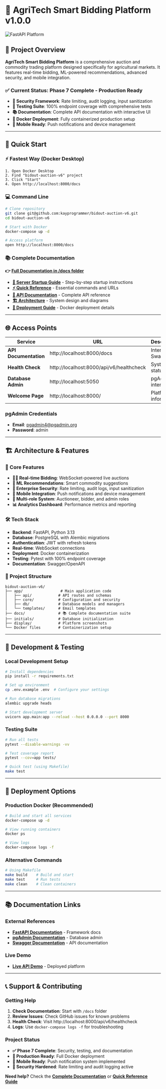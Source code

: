 # 🌾 AgriTech Smart Bidding Platform v1.0.0

![FastAPI Platform](https://github.com/kayprogrammer/bidout-auction-v6/blob/main/display/fastapi.png?raw=true)

## 🎯 **Project Overview**

**AgriTech Smart Bidding Platform** is a comprehensive auction and commodity trading platform designed specifically for agricultural markets. It features real-time bidding, ML-powered recommendations, advanced security, and mobile integration.

### **✅ Current Status: Phase 7 Complete - Production Ready**

- **🔐 Security Framework**: Rate limiting, audit logging, input sanitization
- **🧪 Testing Suite**: 100% endpoint coverage with comprehensive tests  
- **📚 Documentation**: Complete API documentation with interactive UI
- **🐳 Docker Deployment**: Fully containerized production setup
- **📱 Mobile Ready**: Push notifications and device management

---

## 🚀 **Quick Start**

### **⚡ Fastest Way (Docker Desktop)**
```
1. Open Docker Desktop
2. Find "bidout-auction-v6" project  
3. Click "Start"
4. Open http://localhost:8000/docs
```

### **💻 Command Line**
```bash
# Clone repository
git clone git@github.com:kayprogrammer/bidout-auction-v6.git
cd bidout-auction-v6

# Start with Docker
docker-compose up -d

# Access platform
open http://localhost:8000/docs
```

### **📚 Complete Documentation**
**👉 [Full Documentation in /docs folder](./docs/README.md)**

- **[🚀 Server Startup Guide](./docs/SERVER_STARTUP_GUIDE.md)** - Step-by-step startup instructions
- **[⚡ Quick Reference](./docs/QUICK_REFERENCE.md)** - Essential commands and URLs
- **[📡 API Documentation](./docs/API_DOCUMENTATION.md)** - Complete API reference
- **[🏗️ Architecture](./docs/ARCHITECTURE_DIAGRAMS.md)** - System design and diagrams
- **[🐳 Deployment Guide](./docs/DEPLOYMENT_SUMMARY.md)** - Docker deployment details

---

## 🌐 **Access Points**

| Service | URL | Description |
|---------|-----|-------------|
| **API Documentation** | http://localhost:8000/docs | Interactive Swagger UI |
| **Health Check** | http://localhost:8000/api/v6/healthcheck | System status |
| **Database Admin** | http://localhost:5050 | pgAdmin interface |
| **Welcome Page** | http://localhost:8000/ | Platform information |

### **pgAdmin Credentials**
- **Email**: pgadmin4@pgadmin.org  
- **Password**: admin

---

## 🏗️ **Architecture & Features**

### **🎯 Core Features**
- **🏃‍♂️ Real-time Bidding**: WebSocket-powered live auctions
- **🤖 ML Recommendations**: Smart commodity suggestions  
- **🔐 Enterprise Security**: Rate limiting, audit logs, input sanitization
- **📱 Mobile Integration**: Push notifications and device management
- **💼 Multi-role System**: Auctioneer, bidder, and admin roles
- **📊 Analytics Dashboard**: Performance metrics and reporting

### **🛠️ Tech Stack**
- **Backend**: FastAPI, Python 3.13
- **Database**: PostgreSQL with Alembic migrations
- **Authentication**: JWT with refresh tokens
- **Real-time**: WebSocket connections
- **Deployment**: Docker containerization
- **Testing**: Pytest with 100% endpoint coverage
- **Documentation**: Swagger/OpenAPI

### **📁 Project Structure**
```
bidout-auction-v6/
├── app/                 # Main application code
│   ├── api/            # API routes and schemas
│   ├── core/           # Configuration and security
│   ├── db/             # Database models and managers
│   └── templates/      # Email templates
├── docs/               # 📚 Complete documentation suite
├── initials/           # Database initialization
├── display/            # Platform screenshots
└── Docker files        # Containerization setup
```

---

## 🧪 **Development & Testing**

### **Local Development Setup**
```bash
# Install dependencies
pip install -r requirements.txt

# Set up environment
cp .env.example .env  # Configure your settings

# Run database migrations
alembic upgrade heads

# Start development server
uvicorn app.main:app --reload --host 0.0.0.0 --port 8000
```

### **Testing Suite**
```bash
# Run all tests
pytest --disable-warnings -vv

# Test coverage report
pytest --cov=app tests/

# Quick test (using Makefile)
make test
```

---

## 🚀 **Deployment Options**

### **Production Docker (Recommended)**
```bash
# Build and start all services
docker-compose up -d

# View running containers
docker ps

# View logs
docker-compose logs -f
```

### **Alternative Commands**
```bash
# Using Makefile
make build    # Build and start
make test     # Run tests
make clean    # Clean containers
```

---

## 📚 **Documentation Links**

### **External References**
- **[FastAPI Documentation](https://fastapi.tiangolo.com/)** - Framework docs
- **[pgAdmin Documentation](https://pgadmin.org)** - Database admin
- **[Swagger Documentation](https://swagger.io/docs/)** - API documentation

### **Live Demo**
- **[Live API Demo](https://bidout-fastapi.vercel.app/)** - Deployed platform

---

## 📞 **Support & Contributing**

### **Getting Help**
1. **Check Documentation**: Start with `/docs` folder
2. **Review Issues**: Check GitHub issues for known problems
3. **Health Check**: Visit http://localhost:8000/api/v6/healthcheck
4. **Logs**: Use `docker-compose logs -f` for troubleshooting

### **Project Status**
- **✅ Phase 7 Complete**: Security, testing, and documentation
- **🐳 Production Ready**: Full Docker deployment
- **📱 Mobile Ready**: Push notification system implemented
- **🔐 Security Hardened**: Rate limiting and audit logging active

**Need help?** Check the **[Complete Documentation](./docs/README.md)** or **[Quick Reference Guide](./docs/QUICK_REFERENCE.md)**
